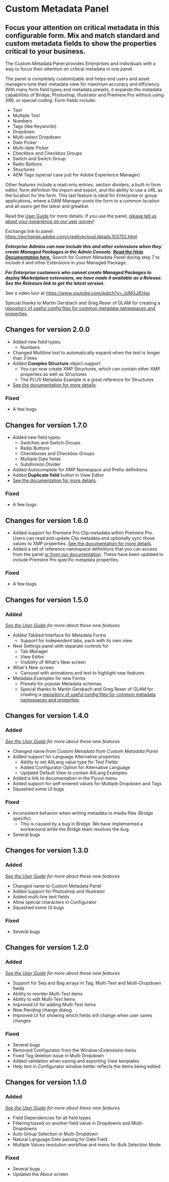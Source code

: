 # Custom Metadata Panel
## Focus your attention on critical metadata in this configurable form. Mix and match standard and custom metadata fields to show the properties critical to your business.

The Custom Metadata Panel provides Enterprises and individuals with a way to focus their attention on critical metadata in one panel.

The panel is completely customizable and helps end users and asset managers tune their metadata view for maximum accuracy and efficiency. With many form field types and metadata presets, it expands the metadata capabilities of Bridge, Photoshop, Illustrator and Premiere Pro without using XML or special coding.
Form fields include:
* Text
* Multiple Text
* Numbers
* Tags (like Keywords)
* Dropdown
* Multi-select Dropdown
* Date Picker
* Multi-date Picker
* Checkbox and Checkbox Groups
* Switch and Switch Group
* Radio Buttons
* Structures
* AEM Tags (special case just for Adobe Experience Manager)

Other features include a read-only entries, section dividers, a built-in form editor, form definition file import and export, and the ability to use a URL as the location for the form. This last feature is ideal for Enterprise or group applications, where a DAM Manager posts the form to a common location and all users get the latest and greatest.

Read the [User Guide](https://github.com/adobe-dmeservices/custom-metadata/wiki) for more details. If you use the panel, [please tell us about your experience on our user survey](https://survey.adobe.com/jfe/form/SV_4JwTFJEqTZreWNw)!

Exchange link to panel: https://exchange.adobe.com/creativecloud.details.103752.html

***Enterprise Admins can now include this and other extensions when they create Managed Packages in the Admin Console. [Read the Help Documentation here.](https://helpx.adobe.com/enterprise/using/create-nul-packages.ug.html#Managedpackages)*** Search for Custom Metadata Panel during step 7 to include it and other Extensions in your Managed Package.

***For Enterprise customers who cannot create Managed Packages to deploy Marketplace extensions, we have made it available as a Release. See the Releases link to get the latest version.***

See a video tour at https://www.youtube.com/watch?v=_IoMGJiEHss

Special thanks to Martin Gersbach and Greg Reser of GLAM for creating a [repository of useful config files for common metadata namespaces and properties](https://github.com/MuseosAbiertos/Adobe-Bridge-Custom-Metadata-JSON-Presets).

## Changes for version 2.0.0
* Added new field types:
  * Numbers
* Changed Multiline text to automatically expand when the text is longer than 3 lines
* Added **Complex Structure** object support
  * You can now create XMP Structures, which can contain other XMP properties as well as Structures
  * The PLUS Metadata Example is a great reference for Structures
* [See the documentation for more details](https://github.com/adobe-dmeservices/custom-metadata/wiki/). 

### Fixed
* A few bugs

## Changes for version 1.7.0
* Added new field types:
  * Switches and Switch Groups
  * Radio Buttons
  * Checkboxes and Checkbox Groups
  * Multiple Date fields
  * Subdivision Divider
* Added Autocomplete for XMP Namespace and Prefix definitions
* Added **Duplicate field** button in View Editor
* [See the documentation for more details](https://github.com/adobe-dmeservices/custom-metadata/wiki/). 

### Fixed
* A few bugs

## Changes for version 1.6.0
* Added support for Premiere Pro Clip metadata within Premiere Pro. Users can read and update Clip metadata and optionally sync those values to XMP properties. [See the documentation for more details](https://github.com/adobe-dmeservices/custom-metadata/wiki/Custom-Metadata-Panel-in-Premiere-Pro). 
* Added a set of reference namespace definitions that you can access from the panel [or from our documentation](https://github.com/adobe-dmeservices/custom-metadata/wiki/Metadata-Definitions). These have been updated to include Premiere Pro specific metadata properties.

### Fixed
* A few bugs

## Changes for version 1.5.0

### Added
*[See the User Guide](https://github.com/adobe-dmeservices/custom-metadata/wiki) for more about these new features*
* Added Tabbed Interface for Metadata Forms
  * Support for independent tabs, each with its own view
* New Settings panel with separate controls for
  * Tab Manager
  * View Editor
  * Visibility of What's New screen
* What's New screen
  * Carousel with animations and text to highlight new features
* Metadata Examples for new Forms
  * Presets for popular Metadata schemas
  * Special thanks to Martin Gersbach and Greg Reser of GLAM for creating a [repository of useful config files for common metadata namespaces and properties](https://github.com/MuseosAbiertos/Adobe-Bridge-Custom-Metadata-JSON-Presets). 

## Changes for version 1.4.0

### Added
*[See the User Guide](https://github.com/adobe-dmeservices/custom-metadata/wiki) for more about these new features*
* Changed name from *Custom Metadata* from *Custom Metadata Panel*
* Added support for Language Alternative properties
  * Ability to set AltLang value type for Text Fields
  * Added Configurator Option for Alternative Language
  * Updated Default View to contain AltLang Examples
* Added a link to documentation in the Flyout menu
* Added support for self-entered values for Multiple Dropdown and Tags
* Squashed some UI bugs

### Fixed
* Inconsistent behavior when writing metadata to media files (Bridge specific)
  * This is caused by a bug in Bridge. We have implemented a workaround while the Bridge team resolves the bug. 
* Several bugs

## Changes for version 1.3.0

### Added
*[See the User Guide](https://github.com/adobe-dmeservices/custom-metadata/wiki) for more about these new features*
* Changed name to Custom Metadata Panel
* Added support for Photoshop and Illustrator
* Added multi-line text fields
* Allow special characters in Configurator
* Squashed some UI bugs

### Fixed
* Several bugs

## Changes for version 1.2.0

### Added
*[See the User Guide](https://github.com/adobe-dmeservices/custom-metadata/wiki) for more about these new features*
* Support for Seq and Bag arrays in Tag, Multi-Text and Multi-Dropdown fields
* Ability to reorder Multi-Text items
* Ability to edit Multi-Text items
* Improved UI for adding Multi-Text items
* New Pending change dialog
* Improved UI for showing which fields will change when user saves changes

### Fixed
* Several bugs
* Removed Configurator from the Window>Extensions menu
* Fixed Tag deletion issue in Multi-Dropdown
* Added validation when saving and exporting View templates
* Help text in Configurator window better reflects the items being edited


## Changes for version 1.1.0

### Added
*[See the User Guide](https://github.com/adobe-dmeservices/custom-metadata/wiki) for more about these new features*
* Field Dependencies for all field types
* Filtering based on another field value in Dropdowns and Multi-Dropdowns
* Auto Group Selection in Multi-Dropdown
* Natural Language Date parsing for Date Field
* Multiple Values resolution workflow and menu for Bulk Selection Mode

### Fixed
* Several bugs
* Updated the About screen
